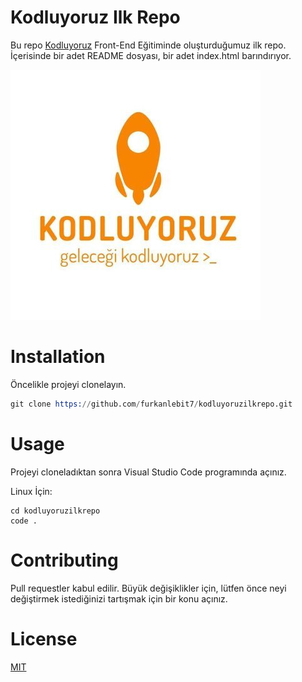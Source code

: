 # Kodluyoruz Ilk Repo

Bu repo [Kodluyoruz](https://www.kodluyoruz.org/) Front-End Eğitiminde oluşturduğumuz ilk repo. İçerisinde bir adet README dosyası, bir adet index.html barındırıyor.

![Kodluyoruz.org](https://raw.githubusercontent.com/Kodluyoruz/taskforce/git/git/markdown-nedir-nasil-kullaniriz-/figures/kodluyoruz_logo.jpg)

# Installation
Öncelikle projeyi clonelayın.

```s
git clone https://github.com/furkanlebit7/kodluyoruzilkrepo.git
```
# Usage

Projeyi cloneladıktan sonra Visual Studio Code programında açınız.

Linux İçin:

```
cd kodluyoruzilkrepo
code .
```
# Contributing

Pull requestler kabul edilir. Büyük değişiklikler için, lütfen önce neyi değiştirmek istediğinizi tartışmak için bir konu açınız.

# License
[MIT](https://choosealicense.com/licenses/mit/)
